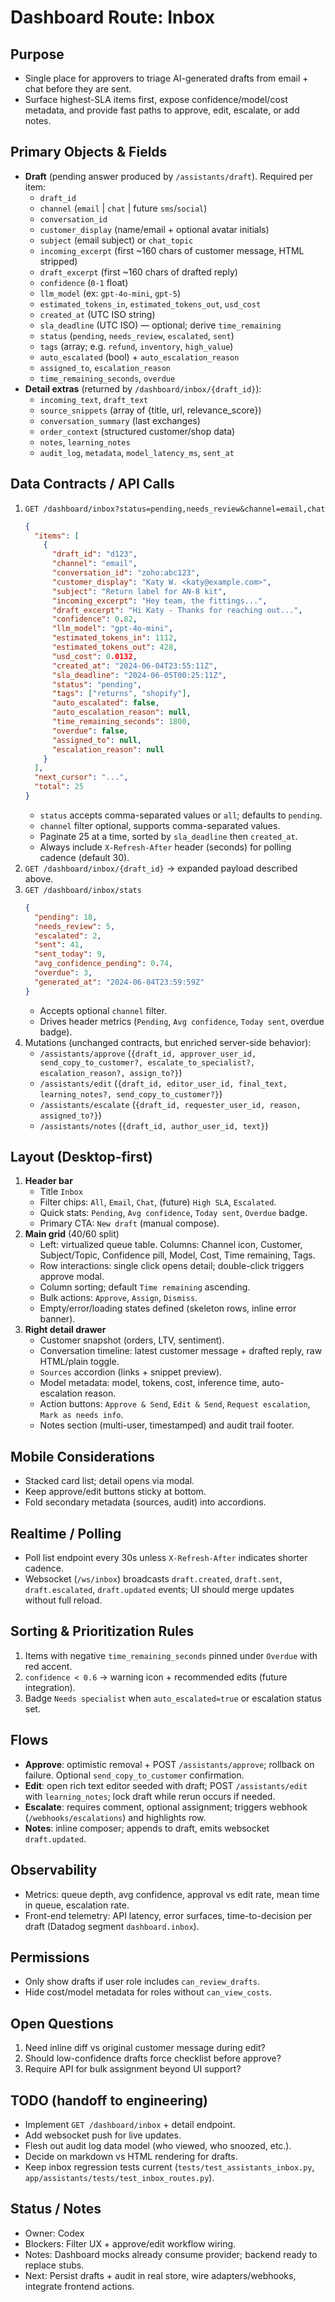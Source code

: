 # Dashboard Route: Inbox

## Purpose
- Single place for approvers to triage AI-generated drafts from email + chat before they are sent.
- Surface highest-SLA items first, expose confidence/model/cost metadata, and provide fast paths to approve, edit, escalate, or add notes.

## Primary Objects & Fields
- **Draft** (pending answer produced by `/assistants/draft`). Required per item:
  - `draft_id`
  - `channel` (`email` | `chat` | future `sms`/`social`)
  - `conversation_id`
  - `customer_display` (name/email + optional avatar initials)
  - `subject` (email subject) or `chat_topic`
  - `incoming_excerpt` (first ~160 chars of customer message, HTML stripped)
  - `draft_excerpt` (first ~160 chars of drafted reply)
  - `confidence` (`0-1` float)
  - `llm_model` (ex: `gpt-4o-mini`, `gpt-5`)
  - `estimated_tokens_in`, `estimated_tokens_out`, `usd_cost`
  - `created_at` (UTC ISO string)
  - `sla_deadline` (UTC ISO) — optional; derive `time_remaining`
  - `status` (`pending`, `needs_review`, `escalated`, `sent`)
  - `tags` (array; e.g. `refund`, `inventory`, `high_value`)
  - `auto_escalated` (bool) + `auto_escalation_reason`
  - `assigned_to`, `escalation_reason`
  - `time_remaining_seconds`, `overdue`
- **Detail extras** (returned by `/dashboard/inbox/{draft_id}`):
  - `incoming_text`, `draft_text`
  - `source_snippets` (array of {title, url, relevance_score})
  - `conversation_summary` (last exchanges)
  - `order_context` (structured customer/shop data)
  - `notes`, `learning_notes`
  - `audit_log`, `metadata`, `model_latency_ms`, `sent_at`

## Data Contracts / API Calls
1. `GET /dashboard/inbox?status=pending,needs_review&channel=email,chat`
   ```json
   {
     "items": [
       {
         "draft_id": "d123",
         "channel": "email",
         "conversation_id": "zoho:abc123",
         "customer_display": "Katy W. <katy@example.com>",
         "subject": "Return label for AN-8 kit",
         "incoming_excerpt": "Hey team, the fittings...",
         "draft_excerpt": "Hi Katy - Thanks for reaching out...",
         "confidence": 0.82,
         "llm_model": "gpt-4o-mini",
         "estimated_tokens_in": 1112,
         "estimated_tokens_out": 428,
         "usd_cost": 0.0132,
         "created_at": "2024-06-04T23:55:11Z",
         "sla_deadline": "2024-06-05T00:25:11Z",
         "status": "pending",
         "tags": ["returns", "shopify"],
         "auto_escalated": false,
         "auto_escalation_reason": null,
         "time_remaining_seconds": 1800,
         "overdue": false,
         "assigned_to": null,
         "escalation_reason": null
       }
     ],
     "next_cursor": "...",
     "total": 25
   }
   ```
   - `status` accepts comma-separated values or `all`; defaults to `pending`.
   - `channel` filter optional, supports comma-separated values.
   - Paginate 25 at a time, sorted by `sla_deadline` then `created_at`.
   - Always include `X-Refresh-After` header (seconds) for polling cadence (default 30).
2. `GET /dashboard/inbox/{draft_id}` → expanded payload described above.
3. `GET /dashboard/inbox/stats`
   ```json
   {
     "pending": 18,
     "needs_review": 5,
     "escalated": 2,
     "sent": 41,
     "sent_today": 9,
     "avg_confidence_pending": 0.74,
     "overdue": 3,
     "generated_at": "2024-06-04T23:59:59Z"
   }
   ```
   - Accepts optional `channel` filter.
   - Drives header metrics (`Pending`, `Avg confidence`, `Today sent`, overdue badge).
4. Mutations (unchanged contracts, but enriched server-side behavior):
   - `/assistants/approve` (`{draft_id, approver_user_id, send_copy_to_customer?, escalate_to_specialist?, escalation_reason?, assign_to?}`)
   - `/assistants/edit` (`{draft_id, editor_user_id, final_text, learning_notes?, send_copy_to_customer?}`)
   - `/assistants/escalate` (`{draft_id, requester_user_id, reason, assigned_to?}`)
   - `/assistants/notes` (`{draft_id, author_user_id, text}`)

## Layout (Desktop-first)
1. **Header bar**
   - Title `Inbox`
   - Filter chips: `All`, `Email`, `Chat`, (future) `High SLA`, `Escalated`.
   - Quick stats: `Pending`, `Avg confidence`, `Today sent`, `Overdue` badge.
   - Primary CTA: `New draft` (manual compose).
2. **Main grid** (40/60 split)
   - Left: virtualized queue table. Columns: Channel icon, Customer, Subject/Topic, Confidence pill, Model, Cost, Time remaining, Tags.
   - Row interactions: single click opens detail; double-click triggers approve modal.
   - Column sorting; default `Time remaining` ascending.
   - Bulk actions: `Approve`, `Assign`, `Dismiss`.
   - Empty/error/loading states defined (skeleton rows, inline error banner).
3. **Right detail drawer**
   - Customer snapshot (orders, LTV, sentiment).
   - Conversation timeline: latest customer message + drafted reply, raw HTML/plain toggle.
   - `Sources` accordion (links + snippet preview).
   - Model metadata: model, tokens, cost, inference time, auto-escalation reason.
   - Action buttons: `Approve & Send`, `Edit & Send`, `Request escalation`, `Mark as needs info`.
   - Notes section (multi-user, timestamped) and audit trail footer.

## Mobile Considerations
- Stacked card list; detail opens via modal.
- Keep approve/edit buttons sticky at bottom.
- Fold secondary metadata (sources, audit) into accordions.

## Realtime / Polling
- Poll list endpoint every 30s unless `X-Refresh-After` indicates shorter cadence.
- Websocket (`/ws/inbox`) broadcasts `draft.created`, `draft.sent`, `draft.escalated`, `draft.updated` events; UI should merge updates without full reload.

## Sorting & Prioritization Rules
1. Items with negative `time_remaining_seconds` pinned under `Overdue` with red accent.
2. `confidence < 0.6` → warning icon + recommended edits (future integration).
3. Badge `Needs specialist` when `auto_escalated=true` or escalation status set.

## Flows
- **Approve**: optimistic removal + POST `/assistants/approve`; rollback on failure. Optional `send_copy_to_customer` confirmation.
- **Edit**: open rich text editor seeded with draft; POST `/assistants/edit` with `learning_notes`; lock draft while rerun occurs if needed.
- **Escalate**: requires comment, optional assignment; triggers webhook (`/webhooks/escalations`) and highlights row.
- **Notes**: inline composer; appends to draft, emits websocket `draft.updated`.

## Observability
- Metrics: queue depth, avg confidence, approval vs edit rate, mean time in queue, escalation rate.
- Front-end telemetry: API latency, error surfaces, time-to-decision per draft (Datadog segment `dashboard.inbox`).

## Permissions
- Only show drafts if user role includes `can_review_drafts`.
- Hide cost/model metadata for roles without `can_view_costs`.

## Open Questions
1. Need inline diff vs original customer message during edit?
2. Should low-confidence drafts force checklist before approve?
3. Require API for bulk assignment beyond UI support?

## TODO (handoff to engineering)
- Implement `GET /dashboard/inbox` + detail endpoint.
- Add websocket push for live updates.
- Flesh out audit log data model (who viewed, who snoozed, etc.).
- Decide on markdown vs HTML rendering for drafts.
- Keep inbox regression tests current (`tests/test_assistants_inbox.py`, `app/assistants/tests/test_inbox_routes.py`).

## Status / Notes
- Owner: Codex
- Blockers: Filter UX + approve/edit workflow wiring.
- Notes: Dashboard mocks already consume provider; backend ready to replace stubs.
- Next: Persist drafts + audit in real store, wire adapters/webhooks, integrate frontend actions.
